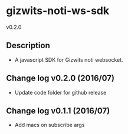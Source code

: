 gizwits-noti-ws-sdk
=======
v0.2.0

## Description
* A javascript SDK for Gizwits noti websocket.

## Change log v0.2.0 (2016/07)
* Update code folder for github release

## Change log v0.1.1 (2016/07)
* Add macs on subscribe args
